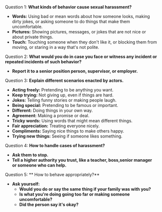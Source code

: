 Question 1:
**What kinds of behavior cause sexual harassment?**
- **Words:** Using bad or mean words about how someone looks, making dirty jokes, or asking someone to do things that make them uncomfortable.
- **Pictures:** Showing pictures, messages, or jokes that are not nice or about private things.
- **Touch:** Touching someone when they don't like it, or blocking them from moving, or staring in a way that's not polite.

Question 2:
**What would you do in case you face or witness any incident or repeated incidents of such behavior?**
- **Report it to a senior position person, supervisor, or employer.**

Question 3:
**Explain different scenarios enacted by actors.**
- **Acting freely:** Pretending to be anything you want.
- **Keep trying:** Not giving up, even if things are hard.
- **Jokes:** Telling funny stories or making people laugh.
- **Being special:** Pretending to be famous or important.
- **Different:** Doing things in your own way.
- **Agreement:** Making a promise or deal.
- **Tricky words:** Using words that might mean different things.
- **Fair appreciation:** Treating everyone nicely.
- **Compliments:** Saying nice things to make others happy.
- **Trying new things:** Seeing if someone likes something.

Question 4:
**How to handle cases of harassment?**
- **Ask them to stop.**
- **Tell a higher authority you trust, like a teacher, boss,senior manager or someone who can help.**

Question 5:
** How to behave appropriately?**
- **Ask yourself:**
  - **Would you do or say the same thing if your family was with you?**
  - **Is what you're doing going too far or making someone uncomfortable?**
  - **Did the person say it's okay?**
